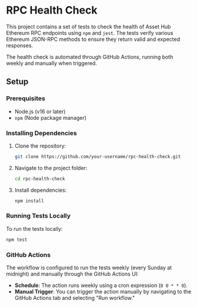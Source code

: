 # RPC Health Check

This project contains a set of tests to check the health of Asset Hub Ethereum RPC endpoints using `npm` and `jest`. The tests verify various Ethereum JSON-RPC methods to ensure they return valid and expected responses. 

The health check is automated through GitHub Actions, running both weekly and manually when triggered.

## Setup

### Prerequisites

- Node.js (v16 or later)
- `npm` (Node package manager)

### Installing Dependencies

1. Clone the repository:

   ```bash
   git clone https://github.com/your-username/rpc-health-check.git
   ```

2. Navigate to the project folder:

   ```bash
   cd rpc-health-check
   ```

3. Install dependencies:

   ```bash
   npm install
   ```

### Running Tests Locally

To run the tests locally:

```bash
npm test
```

### GitHub Actions

The workflow is configured to run the tests weekly (every Sunday at midnight) and manually through the GitHub Actions UI:
- **Schedule**: The action runs weekly using a cron expression (`0 0 * * 0`).
- **Manual Trigger**: You can trigger the action manually by navigating to the GitHub Actions tab and selecting "Run workflow."